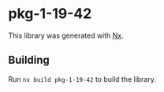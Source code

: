 # pkg-1-19-42

This library was generated with [Nx](https://nx.dev).

## Building

Run `nx build pkg-1-19-42` to build the library.
